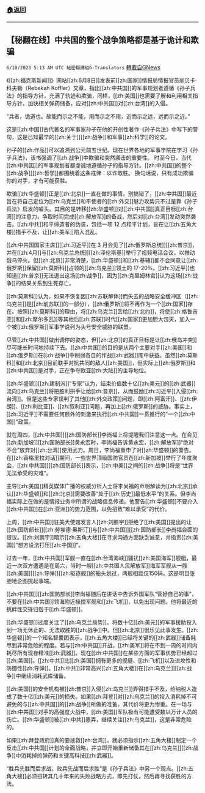 ###  [:house:返回](README.md)
---


## 【秘翻在线】中共国的整个战争策略都是基于诡计和欺骗
`6/10/2023 5:13 AM UTC 秘密翻譯組G-Translators` [轉載自GNews](https://gnews.org/articles/1373435)

《[[zh:福克斯新闻]]》网站[[zh:6月8日]]发表前[[zh:国家]]情报局情报官员丽贝卡·科夫勒（Rebekah Koffler）文章，指出[[zh:中共国]]的军事规划者遵循《孙子兵法》的指导方针，充满了轨迹和欺骗，同样，[[zh:美国]]也需要了解和利用相关指导方针，加快相关弹药储备，应对[[zh:中共国]]对[[zh:台湾]]的入侵。

“兵者，诡道也。故能而示之不能，用而示之不用，近而示之远，远而示之近。”

这是[[zh:中国]]古代著名的军事家孙子在他的开创性著作《孙子兵法》中写下的警句，这是已知最早的[[zh:关于]][[zh:战争]]和军事[[zh:科学]]的论文。

孙子的[[zh:作品]]可以追溯到公元前五世纪。现在世界各地的军事学院在学习《孙子兵法》，该书强调了[[zh:战争]]中欺骗和突然袭击的重要性。 时至今日，当代[[zh:中共国]]的军事规划者都虔诚地遵循孙子的指导方针。[[zh:中共国]]的整个[[zh:战争]][[zh:哲学]]都围绕着这条戒律：以诈取胜。 换句话说，只有成功欺骗你的对手，才有可能获胜。

欺骗[[zh:华盛顿]]正是[[zh:北京]]一直在做的事情。别搞错了，[[zh:中共国]]最近旨在将自己定位为[[zh:乌克兰]]和平使者的[[zh:外交]]魅力攻势只不过是靠《孙子兵法》启发的噱头。其目的是转移[[zh:华盛顿]]对[[zh:中共国]]真正目标[[zh:台湾]]的注意力，争取时间完成[[zh:解放军]]的备战，然后对[[zh:台湾]]发动突然袭击。[[zh:中共]]和平缔造者的伪装，包括一项 12 点和平计划，旨在让[[zh:五角大楼]]措手不及，让[[zh:美军]]陷入混乱。

[[zh:中共国国家主席]][[zh:习近平]]在 3 月会见了[[zh:俄罗斯总统]][[zh:普京]]，并在[[zh:4月]]与[[zh:乌克兰总统]][[zh:泽伦斯基]]举行了视频电话会议，以推动俄乌停火。但[[zh:北京]]非常清楚，[[zh:华盛顿]]和[[zh:基辅]]都不会同意让[[zh:俄罗斯]]保留[[zh:莫斯科]]占领的[[zh:乌克兰]]领土的 17-20%。[[zh:习近平]]也知道[[zh:普京]]无法退出这场[[zh:战争]]，因为[[zh:克里姆林宫]]认为这场[[zh:战争]]的结果关系到生死存亡。

[[zh:莫斯科]]认为，如果不恢复因[[zh:苏联解体]]而失去的战略安全缓冲区（[[zh:乌克兰]]是[[zh:前苏联]]的一部分），[[zh:俄罗斯]]将不再作为一个[[zh:国家]]存在。按照[[zh:莫斯科]]的理由，将[[zh:乌克兰]]丢给[[zh:北约]]，将使[[zh:格鲁吉亚]]和[[zh:摩尔多瓦]]等其他后[[zh:苏联]]时代[[zh:国家]]更加胆大包天，加入一个被[[zh:俄罗斯]]军事学说列为头号安全威胁的联盟。

尽管[[zh:中共国]]做出调停的姿态，但[[zh:北京]]的真正目标是让[[zh:俄乌冲突]]尽可能长时间地持续下去。[[zh:中共国]]的目的是从两个主要对手[[zh:美国]]和[[zh:俄罗斯]]在[[zh:战争]]中削弱各自的作战[[zh:武器]]库中获益。虽然[[zh:莫斯科]]和[[zh:北京]]目前联手对抗共同的敌人[[zh:美国]]，但实际上[[zh:俄罗斯]]和[[zh:中共国]]是对手，正在争夺欧亚[[zh:大陆]]的主导地位。

[[zh:华盛顿]][[zh:建制派]]“专家”认为，结束价值数十亿[[zh:美元]]的[[zh:武器]]流向[[zh:乌克兰]]将把胜利拱手让给[[zh:普京]]，从而鼓励[[zh:习近平]]入侵[[zh:台湾]]。但是这些专家误判了其他[[zh:外交政策]]问题，即[[zh:阿富汗]]、[[zh:伊朗]]、[[zh:利比亚]]、[[zh:叙利亚]]问题，再加上[[zh:俄罗斯]]的威胁。事实上，[[zh:习近平]]不需要任何额外的刺激来执行[[zh:中共国]]一贯推行的“一个[[zh:中国]]”政策。

就在周四，[[zh:中共国]][[zh:国防部长]]李尚福上将提醒我们注意这一点。在会见[[zh:新加坡]][[zh:国防部长]]黄永宏时，李尚福告诉黄永宏，[[zh:解放军]]“绝对不会”放弃对[[zh:台湾]]使用武力。周日，李尚福重申了对[[zh:华盛顿]]的警告。在[[zh:香格里拉对话]]期间，一些世界顶级国防官员在[[zh:新加坡]]举行了年度聚会，[[zh:中共国]][[zh:国防部长]]表示，[[zh:中美]]之间的[[zh:战争]]将是“世界无法承受的灾难”。

主导[[zh:美国]]精英媒体广播的权威分析人士将李尚福的声明解读为[[zh:北京]]承认[[zh:华盛顿]]和[[zh:北京]]需要改善“处于[[zh:历史]]最低水平”的关系。但李尚福实际上在做的是情报业务中所谓的战略信息传递。他警告[[zh:华盛顿]]不要介入[[zh:中共国]]在[[zh:亚洲]]的势力范围，以免招致“难以承受”的代价。

上周，[[zh:中共国]]驻美大使馆发言人[[zh:刘鹏宇]]拒绝了[[zh:美国]]提出的让[[zh:国防部长]][[zh:劳埃德·奥斯汀]]与[[zh:中共国]][[zh:国防部长]]李尚福会面的提议。[[zh:刘鹏宇]]暗示[[zh:五角大楼]]在寻求沟通方面缺乏诚意，并指责[[zh:美国]]“想方设法打压[[zh:中国]]”。

过去一年，[[zh:中共国]]军舰一直在[[zh:台湾海峡]]骚扰[[zh:美国海军]]舰艇，最近一次双方遭遇是在周六，当时一艘[[zh:中共国人民解放军]]海军军舰从一艘[[zh:美国]][[zh:导弹]][[zh:驱逐舰]]的船头划过，两舰相距仅150码。这是明目张胆地企图挑起事端。

[[zh:中共国]][[zh:国防部长]]李尚福随后在讲话中告诉外国军队“管好自己的事”，不要在[[zh:中共国]]领海附近操控军舰和[[zh:飞机]]，以免出现问题。他将最近的挑衅性交锋归咎于[[zh:华盛顿]]。

[[zh:华盛顿]]过度关注了[[zh:乌克兰局势]]，将数十亿[[zh:美元]]的军事援助投入到一场无休止的、无法取胜的[[zh:战争]]中。但[[zh:北京]]很乐见此事发生。[[zh:华盛顿]]的一个知名智囊团表示，[[zh:五角大楼]]已经将关键的[[zh:武器]]储备耗尽到非常危险的程度。若与[[zh:中共国]]开战，[[zh:美军]]将在不到一周的时间内耗尽所有现存精准[[zh:武器]]。现在[[zh:中共国]]在某些方面的军事优势已经超过[[zh:美国]]。[[zh:中共]]比[[zh:美国]]拥有更多的舰艇、[[zh:飞机]]以及进攻性和防御性[[zh:导弹]]。[[zh:中共]]非常高兴[[zh:五角大楼]]在[[zh:乌克兰]][[zh:战争]]中继续消耗武库储备。

[[zh:美国]]的安全机构被[[zh:普京]]入侵[[zh:乌克兰]]弄得措手不及，给纳税人造成了数十亿[[zh:美元]]的损失。如果[[zh:拜登]]对[[zh:乌克兰]]的投入消耗掉不可避免的与[[zh:中共国]]的[[zh:战争]]所做的准备，其代价将更为惨重。在一场与[[zh:中共国]]对手的高强度火战中，[[zh:美国]]军队极有可能遭受数以万计人员的伤亡。[[zh:华盛顿]]被[[zh:中共]]愚弄，继续关注[[zh:乌克兰]]，这是非常危险的。

如果[[zh:拜登政府]]真的要拯救[[zh:台湾]]，就必须指示[[zh:五角大楼]]制定一个反击[[zh:中共国]]计划的全面战略，并立即开始重新储备其在[[zh:乌克兰]][[zh:战争]]中消耗掉的弹药和关键高科技[[zh:武器]]。

“胜兵先胜而后求战，败兵先战而后求胜”是《孙子兵法》中另一个观点。[[zh:五角大楼]]必须扭转其几十年来的失败战略方式，即先打仗，然后再寻找获胜的方法。

